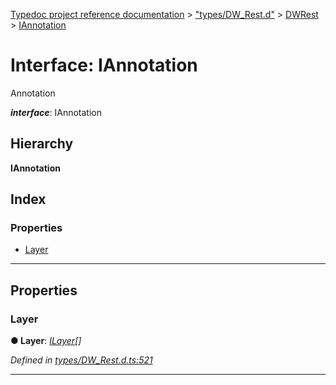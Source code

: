 [Typedoc project reference documentation](../README.md) > ["types/DW_Rest.d"](../modules/_types_dw_rest_d_.md) > [DWRest](../modules/_types_dw_rest_d_.dwrest.md) > [IAnnotation](../interfaces/_types_dw_rest_d_.dwrest.iannotation.md)

# Interface: IAnnotation

Annotation

*__interface__*: IAnnotation

## Hierarchy

**IAnnotation**

## Index

### Properties

* [Layer](_types_dw_rest_d_.dwrest.iannotation.md#layer)

---

## Properties

<a id="layer"></a>

###  Layer

**● Layer**: *[ILayer](_types_dw_rest_d_.dwrest.ilayer.md)[]*

*Defined in [types/DW_Rest.d.ts:521](https://github.com/DocuWare/REST-Sample-TS/blob/0222c3e/src/types/DW_Rest.d.ts#L521)*

___

